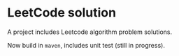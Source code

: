 # LeetCode solution

A project includes Leetcode algorithm problem solutions. 

Now build in `maven`, includes unit test (still in progress).